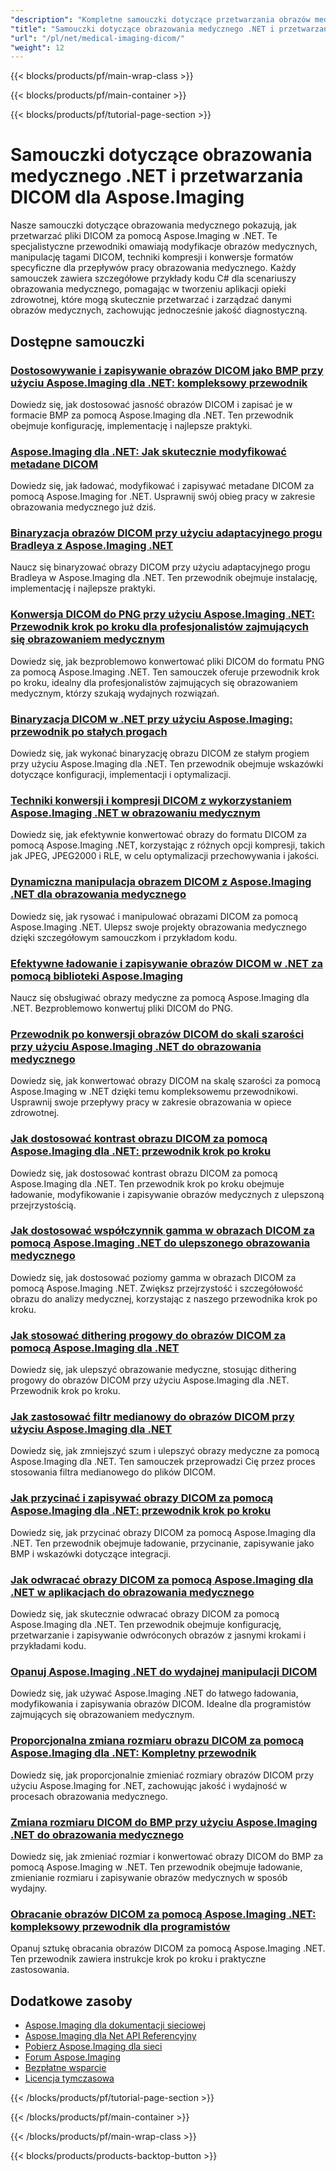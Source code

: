 ```yaml
---
"description": "Kompletne samouczki dotyczące przetwarzania obrazów medycznych DICOM, dostosowywania i specjalistycznych operacji obrazowania medycznego za pomocą Aspose.Imaging dla .NET."
"title": "Samouczki dotyczące obrazowania medycznego .NET i przetwarzania DICOM dla Aspose.Imaging"
"url": "/pl/net/medical-imaging-dicom/"
"weight": 12
---
```


{{< blocks/products/pf/main-wrap-class >}}

{{< blocks/products/pf/main-container >}}

{{< blocks/products/pf/tutorial-page-section >}}
# Samouczki dotyczące obrazowania medycznego .NET i przetwarzania DICOM dla Aspose.Imaging

Nasze samouczki dotyczące obrazowania medycznego pokazują, jak przetwarzać pliki DICOM za pomocą Aspose.Imaging w .NET. Te specjalistyczne przewodniki omawiają modyfikacje obrazów medycznych, manipulację tagami DICOM, techniki kompresji i konwersje formatów specyficzne dla przepływów pracy obrazowania medycznego. Każdy samouczek zawiera szczegółowe przykłady kodu C# dla scenariuszy obrazowania medycznego, pomagając w tworzeniu aplikacji opieki zdrowotnej, które mogą skutecznie przetwarzać i zarządzać danymi obrazów medycznych, zachowując jednocześnie jakość diagnostyczną.

## Dostępne samouczki

### [Dostosowywanie i zapisywanie obrazów DICOM jako BMP przy użyciu Aspose.Imaging dla .NET: kompleksowy przewodnik](./adjust-dicom-brightness-save-as-bmp-aspose-imaging-net/)
Dowiedz się, jak dostosować jasność obrazów DICOM i zapisać je w formacie BMP za pomocą Aspose.Imaging dla .NET. Ten przewodnik obejmuje konfigurację, implementację i najlepsze praktyki.

### [Aspose.Imaging dla .NET: Jak skutecznie modyfikować metadane DICOM](./aspose-imaging-dotnet-modify-dicom-metadata/)
Dowiedz się, jak ładować, modyfikować i zapisywać metadane DICOM za pomocą Aspose.Imaging for .NET. Usprawnij swój obieg pracy w zakresie obrazowania medycznego już dziś.

### [Binaryzacja obrazów DICOM przy użyciu adaptacyjnego progu Bradleya z Aspose.Imaging .NET](./dicom-binarization-bradleys-adaptive-threshold-aspose-imaging-net/)
Naucz się binaryzować obrazy DICOM przy użyciu adaptacyjnego progu Bradleya w Aspose.Imaging dla .NET. Ten przewodnik obejmuje instalację, implementację i najlepsze praktyki.

### [Konwersja DICOM do PNG przy użyciu Aspose.Imaging .NET: Przewodnik krok po kroku dla profesjonalistów zajmujących się obrazowaniem medycznym](./convert-dicom-to-png-aspose-imaging-net-tutorial/)
Dowiedz się, jak bezproblemowo konwertować pliki DICOM do formatu PNG za pomocą Aspose.Imaging .NET. Ten samouczek oferuje przewodnik krok po kroku, idealny dla profesjonalistów zajmujących się obrazowaniem medycznym, którzy szukają wydajnych rozwiązań.

### [Binaryzacja DICOM w .NET przy użyciu Aspose.Imaging: przewodnik po stałych progach](./dicom-binarization-fixed-threshold-aspose-imaging-dotnet/)
Dowiedz się, jak wykonać binaryzację obrazu DICOM ze stałym progiem przy użyciu Aspose.Imaging dla .NET. Ten przewodnik obejmuje wskazówki dotyczące konfiguracji, implementacji i optymalizacji.

### [Techniki konwersji i kompresji DICOM z wykorzystaniem Aspose.Imaging .NET w obrazowaniu medycznym](./dicom-conversion-compression-aspose-imaging-dotnet/)
Dowiedz się, jak efektywnie konwertować obrazy do formatu DICOM za pomocą Aspose.Imaging .NET, korzystając z różnych opcji kompresji, takich jak JPEG, JPEG2000 i RLE, w celu optymalizacji przechowywania i jakości.

### [Dynamiczna manipulacja obrazem DICOM z Aspose.Imaging .NET dla obrazowania medycznego](./dynamic-dicom-image-manipulation-aspose-imaging-net/)
Dowiedz się, jak rysować i manipulować obrazami DICOM za pomocą Aspose.Imaging .NET. Ulepsz swoje projekty obrazowania medycznego dzięki szczegółowym samouczkom i przykładom kodu.

### [Efektywne ładowanie i zapisywanie obrazów DICOM w .NET za pomocą biblioteki Aspose.Imaging](./load-save-dicom-images-aspose-imaging-net/)
Naucz się obsługiwać obrazy medyczne za pomocą Aspose.Imaging dla .NET. Bezproblemowo konwertuj pliki DICOM do PNG.

### [Przewodnik po konwersji obrazów DICOM do skali szarości przy użyciu Aspose.Imaging .NET do obrazowania medycznego](./convert-dicom-images-to-grayscale-using-aspose-imaging-net/)
Dowiedz się, jak konwertować obrazy DICOM na skalę szarości za pomocą Aspose.Imaging w .NET dzięki temu kompleksowemu przewodnikowi. Usprawnij swoje przepływy pracy w zakresie obrazowania w opiece zdrowotnej.

### [Jak dostosować kontrast obrazu DICOM za pomocą Aspose.Imaging dla .NET: przewodnik krok po kroku](./adjust-dicom-image-contrast-aspose-imaging-net/)
Dowiedz się, jak dostosować kontrast obrazu DICOM za pomocą Aspose.Imaging dla .NET. Ten przewodnik krok po kroku obejmuje ładowanie, modyfikowanie i zapisywanie obrazów medycznych z ulepszoną przejrzystością.

### [Jak dostosować współczynnik gamma w obrazach DICOM za pomocą Aspose.Imaging .NET do ulepszonego obrazowania medycznego](./adjust-gamma-dicom-aspose-imaging-dotnet/)
Dowiedz się, jak dostosować poziomy gamma w obrazach DICOM za pomocą Aspose.Imaging .NET. Zwiększ przejrzystość i szczegółowość obrazu do analizy medycznej, korzystając z naszego przewodnika krok po kroku.

### [Jak stosować dithering progowy do obrazów DICOM za pomocą Aspose.Imaging dla .NET](./apply-threshold-dithering-dicom-images-aspose-imaging-net/)
Dowiedz się, jak ulepszyć obrazowanie medyczne, stosując dithering progowy do obrazów DICOM przy użyciu Aspose.Imaging dla .NET. Przewodnik krok po kroku.

### [Jak zastosować filtr medianowy do obrazów DICOM przy użyciu Aspose.Imaging dla .NET](./apply-median-filter-dicom-image-aspose-imaging-net/)
Dowiedz się, jak zmniejszyć szum i ulepszyć obrazy medyczne za pomocą Aspose.Imaging dla .NET. Ten samouczek przeprowadzi Cię przez proces stosowania filtra medianowego do plików DICOM.

### [Jak przycinać i zapisywać obrazy DICOM za pomocą Aspose.Imaging dla .NET: przewodnik krok po kroku](./crop-save-dicom-images-aspose-imaging-net/)
Dowiedz się, jak przycinać obrazy DICOM za pomocą Aspose.Imaging dla .NET. Ten przewodnik obejmuje ładowanie, przycinanie, zapisywanie jako BMP i wskazówki dotyczące integracji.

### [Jak odwracać obrazy DICOM za pomocą Aspose.Imaging dla .NET w aplikacjach do obrazowania medycznego](./flip-dicom-images-using-aspose-imaging-for-net/)
Dowiedz się, jak skutecznie odwracać obrazy DICOM za pomocą Aspose.Imaging dla .NET. Ten przewodnik obejmuje konfigurację, przetwarzanie i zapisywanie odwróconych obrazów z jasnymi krokami i przykładami kodu.

### [Opanuj Aspose.Imaging .NET do wydajnej manipulacji DICOM](./aspose-imaging-net-dicom-manipulation-guide/)
Dowiedz się, jak używać Aspose.Imaging .NET do łatwego ładowania, modyfikowania i zapisywania obrazów DICOM. Idealne dla programistów zajmujących się obrazowaniem medycznym.

### [Proporcjonalna zmiana rozmiaru obrazu DICOM za pomocą Aspose.Imaging dla .NET: Kompletny przewodnik](./resize-dicom-images-proportionally-aspose-imaging-net/)
Dowiedz się, jak proporcjonalnie zmieniać rozmiary obrazów DICOM przy użyciu Aspose.Imaging for .NET, zachowując jakość i wydajność w procesach obrazowania medycznego.

### [Zmiana rozmiaru DICOM do BMP przy użyciu Aspose.Imaging .NET do obrazowania medycznego](./resize-dicom-bmp-aspose-imaging-net/)
Dowiedz się, jak zmieniać rozmiar i konwertować obrazy DICOM do BMP za pomocą Aspose.Imaging w .NET. Ten przewodnik obejmuje ładowanie, zmienianie rozmiaru i zapisywanie obrazów medycznych w sposób wydajny.

### [Obracanie obrazów DICOM za pomocą Aspose.Imaging .NET: kompleksowy przewodnik dla programistów](./rotate-dicom-images-aspose-imaging-net/)
Opanuj sztukę obracania obrazów DICOM za pomocą Aspose.Imaging .NET. Ten przewodnik zawiera instrukcje krok po kroku i praktyczne zastosowania.

## Dodatkowe zasoby

- [Aspose.Imaging dla dokumentacji sieciowej](https://docs.aspose.com/imaging/net/)
- [Aspose.Imaging dla Net API Referencyjny](https://reference.aspose.com/imaging/net/)
- [Pobierz Aspose.Imaging dla sieci](https://releases.aspose.com/imaging/net/)
- [Forum Aspose.Imaging](https://forum.aspose.com/c/imaging)
- [Bezpłatne wsparcie](https://forum.aspose.com/)
- [Licencja tymczasowa](https://purchase.aspose.com/temporary-license/)

{{< /blocks/products/pf/tutorial-page-section >}}

{{< /blocks/products/pf/main-container >}}

{{< /blocks/products/pf/main-wrap-class >}}

{{< blocks/products/products-backtop-button >}}